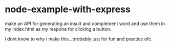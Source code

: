 # node-example-with-express


make an API for generating an insult and complement word and use them in my index.html as my respone for clicking a button.


i dont know to why i make this...probably just for fun and practice ofc.
